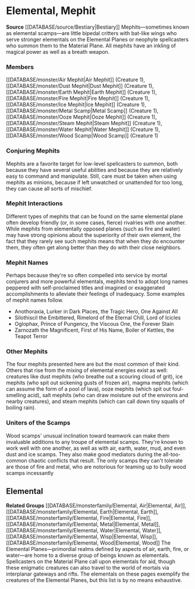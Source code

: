 ﻿---
creature_family: Elemental, Mephit
id: '44'
name: Elemental, Mephit
rarity: Common
source: '[[DATABASE/source/Bestiary|Bestiary]]'
type: Creature Family

---
# Elemental, Mephit

**Source** [[DATABASE/source/Bestiary|Bestiary]]
Mephits—sometimes known as elemental scamps—are little bipedal critters with bat-like wings who serve stronger elementals on the Elemental Planes or neophyte spellcasters who summon them to the Material Plane. All mephits have an inkling of magical power as well as a breath weapon.

### Members

[[DATABASE/monster/Air Mephit|Air Mephit]] (Creature 1), [[DATABASE/monster/Dust Mephit|Dust Mephit]] (Creature 1), [[DATABASE/monster/Earth Mephit|Earth Mephit]] (Creature 1), [[DATABASE/monster/Fire Mephit|Fire Mephit]] (Creature 1), [[DATABASE/monster/Ice Mephit|Ice Mephit]] (Creature 1), [[DATABASE/monster/Metal Scamp|Metal Scamp]] (Creature 1), [[DATABASE/monster/Ooze Mephit|Ooze Mephit]] (Creature 1), [[DATABASE/monster/Steam Mephit|Steam Mephit]] (Creature 1), [[DATABASE/monster/Water Mephit|Water Mephit]] (Creature 1), [[DATABASE/monster/Wood Scamp|Wood Scamp]] (Creature 1)

###  Conjuring Mephits

Mephits are a favorite target for low-level spellcasters to summon, both because they have several useful abilities and because they are relatively easy to command and manipulate. Still, care must be taken when using mephits as minions, because if left unwatched or unattended for too long, they can cause all sorts of mischief.

###  Mephit Interactions

Different types of mephits that can be found on the same elemental plane often develop friendly (or, in some cases, fierce) rivalries with one another. While mephits from elementally opposed planes (such as fire and water) may have strong opinions about the superiority of their own element, the fact that they rarely see such mephits means that when they do encounter them, they often get along better than they do with their close neighbors.

###  Mephit Names

Perhaps because they're so often compelled into service by mortal conjurers and more powerful elementals, mephits tend to adopt long names peppered with self-proclaimed titles and imagined or exaggerated accomplishments to alleviate their feelings of inadequacy. Some examples of mephit names follow.

* Anothoraxia, Lurker in Dark Places, the Tragic Hero, One Against All
* Silothiscil the Embittered, Rimelord of the Eternal Chill, Lord of Icicles
* Oglophax, Prince of Pungency, the Viscous One, the Forever Stain
* Zarnozath the Magnificent, First of His Name, Boiler of Kettles, the Teapot Terror

###  Other Mephits

The four mephits presented here are but the most common of their kind. Others that rise from the mixing of elemental energies exist as well: creatures like dust mephits (who breathe out a scouring cloud of grit), ice mephits (who spit out sickening gusts of frozen air), magma mephits (which can assume the form of a pool of lava), ooze mephits (which spit out foul-smelling acid), salt mephits (who can draw moisture out of the environs and nearby creatures), and steam mephits (which can call down tiny squalls of boiling rain).

###  Uniters of the Scamps

Wood scamps' unusual inclination toward teamwork can make them invaluable additions to any troupe of elemental scamps. They're known to work well with one another, as well as with air, earth, water, mud, and even dust and ice scamps. They also make good mediators during the all-too-common chaotic conflicts that result. The only scamps they can't tolerate are those of fire and metal, who are notorious for teaming up to bully wood scamps incessantly

## Elemental

**Related Groups** [[DATABASE/monsterfamily/Elemental, Air|Elemental, Air]], [[DATABASE/monsterfamily/Elemental, Earth|Elemental, Earth]], [[DATABASE/monsterfamily/Elemental, Fire|Elemental, Fire]], [[DATABASE/monsterfamily/Elemental, Metal|Elemental, Metal]], [[DATABASE/monsterfamily/Elemental, Water|Elemental, Water]], [[DATABASE/monsterfamily/Elemental, Wisp|Elemental, Wisp]], [[DATABASE/monsterfamily/Elemental, Wood|Elemental, Wood]]
The Elemental Planes—primordial realms defined by aspects of air, earth, fire, or water—are home to a diverse group of beings known as elementals. Spellcasters on the Material Plane call upon elementals for aid, though these enigmatic creatures can also travel to the world of mortals via interplanar gateways and rifts. The elementals on these pages exemplify the creatures of the Elemental Planes, but this list is by no means exhaustive.